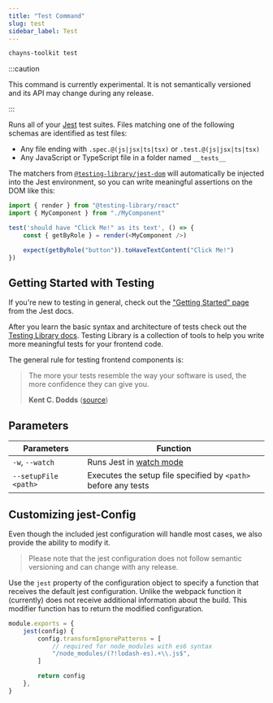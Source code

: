 ```yaml
---
title: "Test Command"
slug: test
sidebar_label: Test
---
```


```bash
chayns-toolkit test
```

:::caution

This command is currently experimental. It is not semantically versioned and its
API may change during any release.

:::

Runs all of your [Jest](https://jestjs.io/) test suites. Files matching one of
the following schemas are identified as test files:

-   Any file ending with `.spec.@(js|jsx|ts|tsx)` or `.test.@(js|jsx|ts|tsx)`
-   Any JavaScript or TypeScript file in a folder named `__tests__`

The matchers from
[`@testing-library/jest-dom`](https://testing-library.com/docs/dom-testing-library/intro/)
will automatically be injected into the Jest environment, so you can write
meaningful assertions on the DOM like this:

```ts
import { render } from "@testing-library/react"
import { MyComponent } from "./MyComponent"

test('should have "Click Me!" as its text', () => {
    const { getByRole } = render(<MyComponent />)

    expect(getByRole("button")).toHaveTextContent("Click Me!")
})
```

## Getting Started with Testing

If you're new to testing in general, check out the
["Getting Started" page](https://jestjs.io/docs/getting-started) from the Jest
docs.

After you learn the basic syntax and architecture of tests check out the
[Testing Library docs](https://testing-library.com/docs/). Testing Library is a
collection of tools to help you write more meaningful tests for your frontend
code.

The general rule for testing frontend components is:

> The more your tests resemble the way your software is used, the more
> confidence they can give you.
>
> **Kent C. Dodds**
> ([source](https://twitter.com/kentcdodds/status/977018512689455106))

## Parameters

| Parameters           | Function                                                       |
| -------------------- | -------------------------------------------------------------- |
| `-w`, `--watch`      | Runs Jest in [watch mode](https://jestjs.io/docs/cli#--watch)  |
| `--setupFile <path>` | Executes the setup file specified by `<path>` before any tests |

## Customizing jest-Config

Even though the included jest configuration will handle most cases, we also
provide the ability to modify it.

> Please note that the jest configuration does not follow semantic versioning
> and can change with any release.

Use the `jest` property of the configuration object to specify a function that
receives the default jest configuration. Unlike the webpack function it
(currently) does not receive additional information about the build. This
modifier function has to return the modified configuration.

```js title="/toolkit.config.js"
module.exports = {
    jest(config) {
        config.transformIgnorePatterns = [
            // required for node_modules with es6 syntax
            "/node_modules/(?!lodash-es).+\\.js$",
        ]

        return config
    },
}
```
